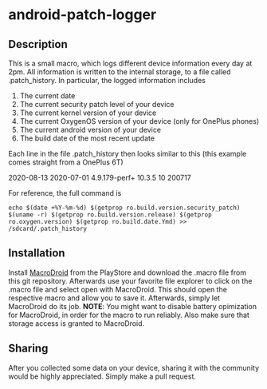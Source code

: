 # android-patch-logger

## Description

This is a small macro, which logs different device information every day at 2pm. All information is written to the internal storage, to a file  called .patch_history. In particular, the logged information includes

1.  The current date
2.  The current security patch level of your device
3.  The current kernel version of your device
4.  The current OxygenOS version of your device (only for OnePlus phones)
5.  The current android version of your device
6.  The build date of the most recent update

Each line in the file .patch_history then looks similar to this (this example comes straight from a OnePlus 6T)

2020-08-13 2020-07-01 4.9.179-perf+ 10.3.5 10 200717

For reference, the full command is

```
echo $(date +%Y-%m-%d) $(getprop ro.build.version.security_patch) $(uname -r) $(getprop ro.build.version.release) $(getprop ro.oxygen.version) $(getprop ro.build.date.Ymd) >> /sdcard/.patch_history
```

## Installation

Install [MacroDroid](https://play.google.com/store/apps/details?id=com.arlosoft.macrodroid&hl=en_US) from the PlayStore and download the .macro file from this git repository. Afterwards use your favorite file explorer to click on the .macro file and select open with MacroDroid. This should open the respective macro and allow you to save it. Afterwards, simply let MacroDroid do its job. **NOTE**: You might want to disable battery opimization for MacroDroid, in order for the macro to run reliably. Also make sure that storage access is granted to MacroDroid.

## Sharing

After you collected some data on your device, sharing it with the community would be highly appreciated. Simply make a pull request. 
